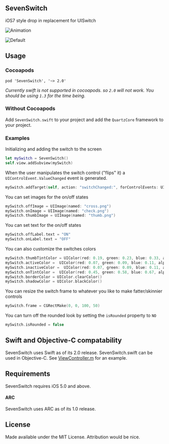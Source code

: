 ## SevenSwitch

iOS7 style drop in replacement for UISwitch

![Animation](https://raw.github.com/bvogelzang/SevenSwitch/master/ExampleImages/example.gif)

![Default](https://raw.github.com/bvogelzang/SevenSwitch/master/ExampleImages/example.png)

## Usage

### Cocoapods

```
pod 'SevenSwitch', '~> 2.0'
```

*Currently swift is not supported in cocoapods. so `2.0` will not work. You should be using `1.3` for the time being.*

### Without Cocoapods

Add `SevenSwitch.swift` to your project and add the `QuartzCore` framework to your project.

### Examples

Initializing and adding the switch to the screen

```swift
let mySwitch = SevenSwitch()
self.view.addSubview(mySwitch)
```

When the user manipulates the switch control ("flips" it) a `UIControlEvent.ValueChanged` event is generated.

```swift
mySwitch.addTarget(self, action: "switchChanged:", forControlEvents: UIControlEvents.ValueChanged)
```

You can set images for the on/off states

```swift
mySwitch.offImage = UIImage(named: "cross.png")
mySwitch.onImage = UIImage(named: "check.png")
mySwitch.thumbImage = UIImage(named: "thumb.png")
```

You can set text for the on/off states

```swift
mySwitch.offLabel.text = "ON"
mySwitch.onLabel.text = "OFF"
```

You can also customize the switches colors

```swift
mySwitch.thumbTintColor = UIColor(red: 0.19, green: 0.23, blue: 0.33, alpha: 1)
mySwitch.activeColor =  UIColor(red: 0.07, green: 0.09, blue: 0.11, alpha: 1)
mySwitch.inactiveColor =  UIColor(red: 0.07, green: 0.09, blue: 0.11, alpha: 1)
mySwitch.onTintColor =  UIColor(red: 0.45, green: 0.58, blue: 0.67, alpha: 1)
mySwitch.borderColor = UIColor.clearColor()
mySwitch.shadowColor = UIColor.blackColor()
```

You can resize the switch frame to whatever you like to make fatter/skinnier controls

```swift
mySwitch.frame = CGRectMake(0, 0, 100, 50)
```

You can turn off the rounded look by setting the `isRounded` property to `NO`

```swift
mySwitch.isRounded = false
```

## Swift and Objective-C compatability

SevenSwitch uses Swift as of its 2.0 release. SevenSwitch.swift can be used in Objective-C. See [ViewController.m](SevenSwitchExample/SevenSwitchExample/ViewController.m) for an example.

## Requirements

SevenSwitch requires iOS 5.0 and above.

#### ARC

SevenSwitch uses ARC as of its 1.0 release.

## License

Made available under the MIT License. Attribution would be nice.
